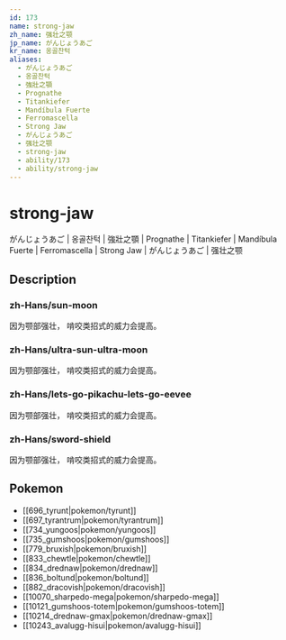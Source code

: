 ```yaml
---
id: 173
name: strong-jaw
zh_name: 强壮之颚
jp_name: がんじょうあご
kr_name: 옹골찬턱
aliases:
  - がんじょうあご
  - 옹골찬턱
  - 強壯之顎
  - Prognathe
  - Titankiefer
  - Mandíbula Fuerte
  - Ferromascella
  - Strong Jaw
  - がんじょうあご
  - 强壮之颚
  - strong-jaw
  - ability/173
  - ability/strong-jaw
---
```

# strong-jaw

がんじょうあご | 옹골찬턱 | 強壯之顎 | Prognathe | Titankiefer | Mandíbula Fuerte | Ferromascella | Strong Jaw | がんじょうあご | 强壮之颚

## Description

### zh-Hans/sun-moon

因为颚部强壮，
啃咬类招式的威力会提高。

### zh-Hans/ultra-sun-ultra-moon

因为颚部强壮，
啃咬类招式的威力会提高。

### zh-Hans/lets-go-pikachu-lets-go-eevee

因为颚部强壮，
啃咬类招式的威力会提高。

### zh-Hans/sword-shield

因为颚部强壮，
啃咬类招式的威力会提高。

## Pokemon

- [[696_tyrunt|pokemon/tyrunt]]
- [[697_tyrantrum|pokemon/tyrantrum]]
- [[734_yungoos|pokemon/yungoos]]
- [[735_gumshoos|pokemon/gumshoos]]
- [[779_bruxish|pokemon/bruxish]]
- [[833_chewtle|pokemon/chewtle]]
- [[834_drednaw|pokemon/drednaw]]
- [[836_boltund|pokemon/boltund]]
- [[882_dracovish|pokemon/dracovish]]
- [[10070_sharpedo-mega|pokemon/sharpedo-mega]]
- [[10121_gumshoos-totem|pokemon/gumshoos-totem]]
- [[10214_drednaw-gmax|pokemon/drednaw-gmax]]
- [[10243_avalugg-hisui|pokemon/avalugg-hisui]]

